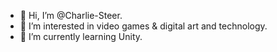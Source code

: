 - 👋 Hi, I’m @Charlie-Steer.
- 👀 I’m interested in video games & digital art and technology.
- 🌱 I’m currently learning Unity.

<!---
Charlie-Steer/Charlie-Steer is a ✨ special ✨ repository because its `README.md` (this file) appears on your GitHub profile.
You can click the Preview link to take a look at your changes.
--->
